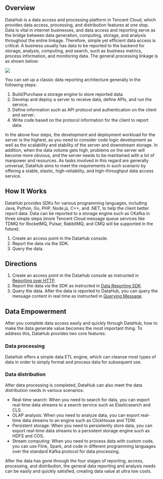 ## Overview

DataHub is a data access and processing platform in Tencent Cloud, which provides data access, processing, and distribution features at one stop. Data is vital in internet businesses, and data access and reporting serve as the bridge between data generation, computing, storage, and analysis throughout the entire linkage. Therefore, simple yet efficient data access is critical. A business usually has data to be reported to the backend for storage, analysis, computing, and search, such as business metrics, process information, and monitoring data. The general processing linkage is as shown below:

![](https://qcloudimg.tencent-cloud.cn/raw/66b42d8592956e8e96883253a34175ef.png)

You can set up a classic data reporting architecture generally in the following steps:

1. Build/Purchase a storage engine to store reported data.
2. Develop and deploy a server to receive data, define APIs, and run the service.
3. Define information such as API protocol and authentication on the client and server.
4. Write code based on the protocol information for the client to report data.

In the above four steps, the development and deployment workload for the server is the highest, as you need to consider code logic development as well as the scalability and stability of the server and downstream storage. In addition, when the data volume gets high, problems on the server will become more obvious, and the server needs to be maintained with a lot of manpower and resources. As tasks involved in this regard are generally universal, DataHub aims to meet the requirements in such scenario by offering a stable, elastic, high-reliability, and high-throughput data access service.

## How It Works

DataHub provides SDKs for various programming languages, including Java, Python, Go, PHP, Node.js, C++, and .NET, to help the client better report data. Data can be reported to a storage engine such as CKafka in three simple steps (more Tencent Cloud message queue services like TDMQ for RocketMQ, Pulsar, RabbitMQ, and CMQ will be supported in the future).

  1. Create an access point in the DataHub console.
  2. Report the data via the SDK.
  3. Query the data.

## Directions

1. Create an access point in the DataHub console as instructed in [Reporting over HTTP](https://intl.cloud.tencent.com/document/product/597/46807).
2. Report the data via the SDK as instructed in [Data Reporting SDK](https://intl.cloud.tencent.com/document/product/597/46808).
3. Query the data. After the data is reported to DataHub, you can query the message content in real time as instructed in [Querying Message](https://intl.cloud.tencent.com/document/product/597/39719).

## Data Empowerment

After you complete data access easily and quickly through DataHub, how to make the data generate value becomes the most important thing. To address this, DataHub provides two core features:

### Data processing

DataHub offers a simple data ETL engine, which can cleanse most types of data in order to simply format and process data for subsequent use.

### Data distribution

   After data processing is completed, DataHub can also meet the data distribution needs in various scenarios:

   - Real-time search: When you need to search for data, you can export real-time data streams to a search service such as Elasticsearch and CLS.
   - OLAP analysis: When you need to analyze data, you can export real-time data streams to an engine such as ClickHouse and TDW.
   - Persistent storage: When you need to persistently store data, you can export real-time data streams to a persistent storage engine such as HDFS and COS.
   - Stream computing: When you need to process data with custom code, you can use Flink, Spark, and code in different programming languages over the standard Kafka protocol for data processing.

After the data has gone through the four stages of reporting, access, processing, and distribution, the general data reporting and analysis needs can be easily and quickly satisfied, creating data value at ultra low costs.
